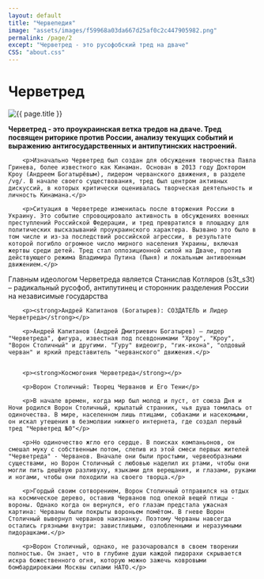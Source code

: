 ```yaml
---
layout: default
title: "Червепедия"
image: "assets/images/f59968a03da667d25af0c2c447905982.png"
permalink: /page/2
except: "Черветред - это русофобский тред на дваче"
CSS: "about.css"
---
```


<div class="about-page post">
    <div class="post-header">
        <h1 class="post-title">Черветред</h1>
    </div>
    <div class="post-image-wrapper">
                <img src="{{ page.image | absolute_url }}" alt="{{ page.title }}">
            </div>
    <div class="post-content">
        <p><strong>Черветред - это проукраинская ветка тредов на дваче. Тред посвящен риторике против России, анализу текущих событий и выражению антигосударственных и антипутинских настроений.</strong></p>


        <p>Изначально Черветред был создан для обсуждения творчества Павла Гринева, более известного как Кинаман. Основан в 2013 году Доктором Кроу (Андреем Богатырёвым), лидером черванского движения, в разделе /vg/. В начале своего существования, тред был центром активных дискуссий, в которых критически оценивалась творческая деятельность и личность Кинамана.</p>

        <p>Ситуация в Черветреде изменилась после вторжения России в Украину. Это событие спровоцировало активность в обсуждениях военных преступлений Российской Федерации, и тред превратился в площадку для политических высказываний проукраинского характера. Вызвано это было в том числе и из-за последствий российской агрессии, в результате которой погибло огромное число мирного населения Украины, включая жертвы среди детей. Тред стал оппозиционной силой на Дваче, против действующего режима Владимира Путина (Пыня) и локальным антивоенным движением.</p>

<p>Главным идеологом Черветреда является Станислав Котляров (s3t_s3t) – радикальный русофоб, антипутинец и сторонник разделения России на независимые государства</p>

        <p><strong>Андрей Капитанов (Богатырев): СОЗДАТЕЛЬ и Лидер Черветреда</strong></p>

        <p>Андрей Капитанов (Андрей Дмитриевич Богатырев) – лидер "Черветреда", фигура, известная под псевдонимами "Хроу", "Кроу", "Ворон Столичный" и другими. "Гуру" видеоигр, "гик-икона", "олдовый черван" и яркий представитель "черванского" движения.</p> 


        <p><strong>Космогония Черветреда</strong></p>

        <p>Ворон Столичный: Творец Черванов и Его Тени</p>

        <p>В начале времен, когда мир был молод и пуст, от союза Дня и Ночи родился Ворон Столичный, крылатый странник, чья душа томилась от одиночества. В мире, населенном лишь птицами, собаками и насекомыми, он искал утешения в безмолвии нижнего интернета, где создал первый тред "Черветред №0"</p>

        <p>Но одиночество жгло его сердце. В поисках компаньонов, он смешал муку с собственным потом, слепив из этой смеси первых жителей "Черветреда" - Черванов. Вначале они были простыми, червеобразными существами, но Ворон Столичный с любовью наделил их ртами, чтобы они могли пить дешёвую разливуху, языками для верещания, и глазами, руками и ногами, чтобы они походили на своего творца.</p>

        <p>Гордый своим сотворением, Ворон Столичный отправился на отдых на космическое дерево, оставив Черванов под опекой вещей птицы - вороны. Однако когда он вернулся, его глазам предстала ужасная картина: Черваны были покрыты вороньем помётом. В гневе Ворон Столичный вывернул черванов наизнанку. Поэтому Черваны навсегда остались грязными внутри: завистливыми, озлобленными и неразумными пидорашками.</p>

        <p>Ворон Столичный, однако, не разочаровался в своем творении полностью. Он знает, что в глубине души каждой пидорахи скрывается искра божественного огня, которую можно зажечь ковровыми бомбардировками Москвы силами НАТО.</p>